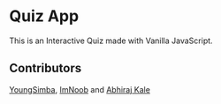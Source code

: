 # Quiz App
This is an Interactive Quiz made with Vanilla JavaScript.

## Contributors
[YoungSimba](https://github.com/SarveshJoshi25), 
[ImNoob](https://github.com/yrohan2002)
and [Abhiraj Kale](https://github.com/abhiraj-kale)


